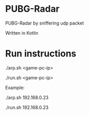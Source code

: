 # PUBG-Radar
PUBG-Radar by sniffering udp packet

Written in Kotlin

# Run instructions

./arp.sh \<game-pc-ip>

./run.sh \<game-pc-ip>

Example:

./arp.sh 192.168.0.23

./run.sh 192.168.0.23
